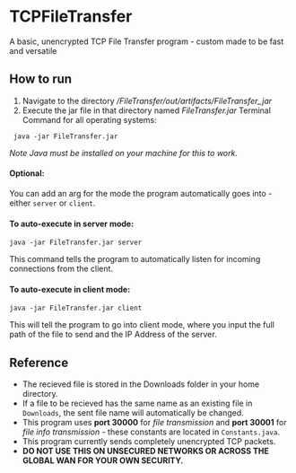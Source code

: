 # TCPFileTransfer
A basic, unencrypted TCP File Transfer program - custom made to be fast and versatile
## How to run
1) Navigate to the directory */FileTransfer/out/artifacts/FileTransfer_jar*
2) Execute the jar file in that directory named *FileTransfer.jar*
Terminal Command for all operating systems:

``` java -jar FileTransfer.jar```

*Note Java must be installed on your machine for this to work.*

#### Optional:

You can add an arg for the mode the program automatically goes into - either `server` or `client`. 

#### To auto-execute in server mode: 

```java -jar FileTransfer.jar server```
  
This command tells the program to automatically listen for incoming connections from the client.

#### To auto-execute in client mode: 

```java -jar FileTransfer.jar client```

This will tell the program to go into client mode, where you input the full path of the file to send and the IP Address of the server.
  
  ## Reference
  * The recieved file is stored in the Downloads folder in your home directory.
  * If a file to be recieved has the same name as an existing file in `Downloads`, the sent file name will automatically be changed.
  * This program uses **port 30000** for *file transmission* and **port 30001** for *file info transmission* - these constants are located in `Constants.java`.
  * This program currently sends completely unencrypted TCP packets.
  * **DO NOT USE THIS ON UNSECURED NETWORKS OR ACROSS THE GLOBAL WAN FOR YOUR OWN SECURITY.**
